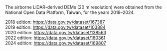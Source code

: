The airborne LiDAR-derived DEMs (20 m resolution) were obtained from the National Open Data Platform, Taiwan, for the years 2018–2024.

2018 edition: https://data.gov.tw/dataset/167387  
2019 edition: https://data.gov.tw/dataset/103884  
2020 edition: https://data.gov.tw/dataset/138563  
2022 edition: https://data.gov.tw/dataset/160361  
2024 edition: https://data.gov.tw/dataset/169807  

